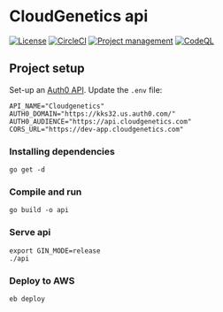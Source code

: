 # CloudGenetics api

[![License](https://img.shields.io/badge/license-Apache--2.0-blue.svg)](https://raw.githubusercontent.com/cityscapelabs/cityscape/develop/LICENSE)
[![CircleCI](https://circleci.com/gh/cloudgenetics/api.svg?style=svg)](https://circleci.com/gh/cloudgenetics/api)
[![Project management](https://img.shields.io/badge/projects-view-ff69b4.svg)](https://github.com/orgs/cloudgenetics/projects/1)
[![CodeQL](https://github.com/cloudgenetics/api/actions/workflows/codeql-analysis.yml/badge.svg)](https://github.com/cloudgenetics/api/actions/workflows/codeql-analysis.yml)

## Project setup
Set-up an [Auth0 API](https://auth0.com/docs/get-started/set-up-apis). Update the `.env` file:

```
API_NAME="Cloudgenetics"
AUTH0_DOMAIN="https://kks32.us.auth0.com/"
AUTH0_AUDIENCE="https://api.cloudgenetics.com"
CORS_URL="https://dev-app.cloudgenetics.com"
```

### Installing dependencies
```
go get -d
```

### Compile and run
```
go build -o api
```

### Serve api
```
export GIN_MODE=release
./api
```

### Deploy to AWS
```
eb deploy
```

